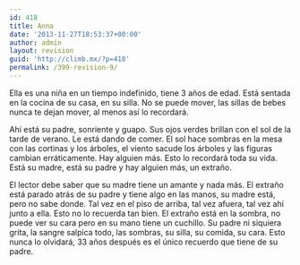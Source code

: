 ```yaml
---
id: 418
title: Anna
date: '2013-11-27T18:53:37+00:00'
author: admin
layout: revision
guid: 'http://climb.mx/?p=418'
permalink: /399-revision-9/
---
```


Ella es una niña en un tiempo indefinido, tiene 3 años de edad. Está sentada en la cocina de su casa, en su silla. No se puede mover, las sillas de bebes nunca te dejan mover, al menos así lo recordará.

Ahí está su padre, sonriente y guapo. Sus ojos verdes brillan con el sol de la tarde de verano. Le está dando de comer. El sol hace sombras en la mesa con las cortinas y los árboles, el viento sacude los árboles y las figuras cambian erráticamente. Hay alguien más. Esto lo recordará toda su vida. Está su madre, está su padre y hay alguien más, un extraño.

El lector debe saber que su madre tiene un amante y nada más. El extraño está parado atrás de su padre y tiene algo en las manos, su madre está, pero no sabe donde. Tal vez en el piso de arriba, tal vez afuera, tal vez ahí junto a ella. Esto no lo recuerda tan bien. El extraño está en la sombra, no puede ver su cara pero en su mano tiene un cuchillo. Su padre ni siquiera grita, la sangre salpica todo, las sombras, su silla, su comida, su cara. Esto nunca lo olvidará, 33 años después es el único recuerdo que tiene de su padre.